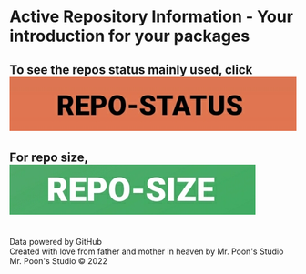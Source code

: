 # Active Repository Information - Your introduction for your packages

## To see the repos status mainly used, click [![REPO-STATUS](https://raw.githubusercontent.com/codenamedpktbusiness/repo.info/main/.github/button-status.jpg)](https://github.com/codenamedpktbusiness/repo.info/blob/main/REPO-STATUS.md "REPO-STATUS")
## For repo size, [![REPO-SIZE](https://raw.githubusercontent.com/codenamedpktbusiness/repo.info/main/.github/button-size.jpg)](https://github.com/codenamedpktbusiness/repo.info/blob/main/REPO-SIZE.md "REPO-SIZE")

<br> Data powered by GitHub
<br> Created with love from father and mother in heaven by Mr. Poon's Studio
<br> Mr. Poon's Studio © 2022
